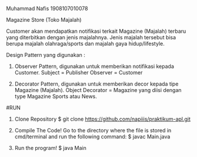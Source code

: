Muhammad Nafis
1908107010078

Magazine Store (Toko Majalah)

Customer akan mendapatkan notifikasi terkait Magazine (Majalah) terbaru yang diterbitkan dengan jenis majalahnya. Jenis majalah tersebut bisa berupa majalah olahraga/sports dan majalah gaya hidup/lifestyle.

Design Pattern yang digunakan :
1. Observer Pattern, digunakan untuk memberikan notifikasi kepada Customer.
   Subject  = Publisher
   Observer = Customer
   
2. Decorator Pattern, digunakan untuk memberikan decor kepada tipe Magazine (Majalah).
   Object Decorator = Magazine yang diisi dengan type Magazine Sports atau News.
 
 
#RUN
1. Clone Repository
  $ git clone https://github.com/napiiis/praktikum-apl.git

2. Compile The Code!
Go to the directory where the file is stored in cmd/terminal and run the following command:
     $ javac Main.java

3. Run the program!
    $ java Main